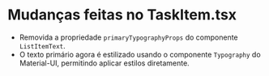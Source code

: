 # Mudanças feitas no TaskItem.tsx

- Removida a propriedade `primaryTypographyProps` do componente `ListItemText`.
- O texto primário agora é estilizado usando o componente `Typography` do Material-UI, permitindo aplicar estilos diretamente.
